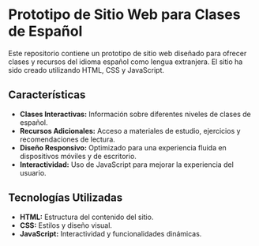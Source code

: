 # Prototipo de Sitio Web para Clases de Español

Este repositorio contiene un prototipo de sitio web diseñado para ofrecer clases y recursos del idioma español como lengua extranjera. El sitio ha sido creado utilizando HTML, CSS y JavaScript.

## Características

- **Clases Interactivas:** Información sobre diferentes niveles de clases de español.
- **Recursos Adicionales:** Acceso a materiales de estudio, ejercicios y recomendaciones de lectura.
- **Diseño Responsivo:** Optimizado para una experiencia fluida en dispositivos móviles y de escritorio.
- **Interactividad:** Uso de JavaScript para mejorar la experiencia del usuario.

## Tecnologías Utilizadas

- **HTML:** Estructura del contenido del sitio.
- **CSS:** Estilos y diseño visual.
- **JavaScript:** Interactividad y funcionalidades dinámicas.
